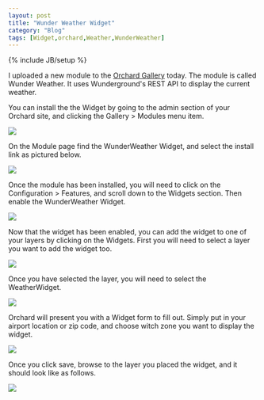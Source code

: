 ```yaml
---
layout: post
title: "Wunder Weather Widget"
category: "Blog"
tags: [Widget,orchard,Weather,WunderWeather]
---
```

{% include JB/setup %}

I uploaded a new module to the [Orchard Gallery](http://www.orchardproject.net/gallery/Packages/Modules/Details/WunderWeather-1-0 "Orchard Gallery") today. The module is called Wunder Weather. It uses Wunderground's REST API to display the current weather.

You can install the the Widget by going to the admin section of your Orchard site, and clicking the Gallery > Modules menu item.

![](/Media/Default/BlogPost/blog/GalleryWidgets.jpg)

On the Module page find the WunderWeather Widget, and select the install link as pictured below.

![](/Media/Default/BlogPost/blog/WidgetInstaller.jpg)

Once the module has been installed, you will need to click on the Configuration > Features, and scroll down to the Widgets section. Then enable the WunderWeather Widget.

![](/Media/Default/BlogPost/blog/WidgetFeature.jpg)

Now that the widget has been enabled, you can add the widget to one of your layers by clicking on the Widgets. First you will need to select a layer you want to add the widget too.

![](/Media/Default/BlogPost/blog/wunder-weather-widget/WidgetLayer.jpg)

Once you have selected the layer, you will need to select the WeatherWidget.

![](/Media/Default/BlogPost/blog/wunder-weather-widget/AvailableWidgets.jpg)

Orchard will present you with a Widget form to fill out. Simply put in your airport location or zip code, and choose witch zone you want to display the widget.

![](/Media/Default/BlogPost/blog/wunder-weather-widget/WidgetSetup.jpg)

Once you click save, browse to the layer you placed the widget, and it should look like as follows.

![](/Media/Default/BlogPost/blog/WeatherWidget.jpg)